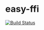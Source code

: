 # easy-ffi

[![Build Status](https://travis-ci.org/TerrorJack/easy-ffi.svg)](https://travis-ci.org/TerrorJack/easy-ffi)
